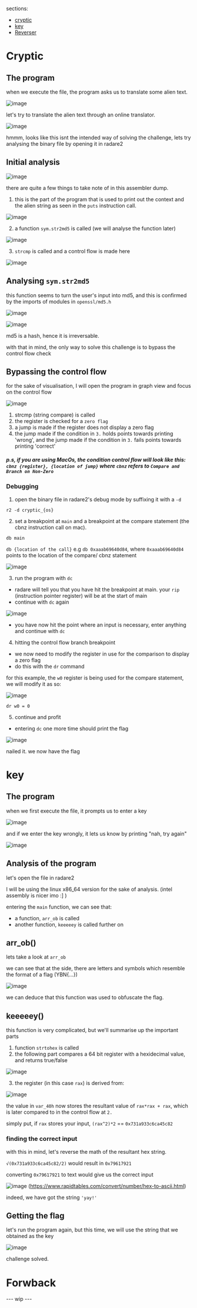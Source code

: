 sections: 

- [cryptic](#cryptic)
- [key](#key)
- [Reverser](#forwback)

# Cryptic

## The program

when we execute the file, the program asks us to translate some alien text.

![image](https://user-images.githubusercontent.com/89386156/201503837-315eb66e-d0bc-4c2a-8b72-ae2fac85a21b.png)

let's try to translate the alien text through an online translator.

![image](https://user-images.githubusercontent.com/89386156/201503897-af47b5d2-e22d-4284-ba97-9ebba1fe3d6d.png)

hmmm, looks like this isnt the intended way of solving the challenge, lets try analysing the binary file by opening it in radare2

## Initial analysis

![image](https://user-images.githubusercontent.com/89386156/201503923-4ab60fde-0174-42f4-977d-09891282d26e.png)

there are quite a few things to take note of in this assembler dump.

1. this is the part of the program that is used to print out the context and the alien string as seen in the `puts` instruction call.

![image](https://user-images.githubusercontent.com/89386156/201503960-815163cc-8bf0-4fa8-9c38-812dba5b7099.png)

2. a function `sym.str2md5` is called (we will analyse the function later)

![image](https://user-images.githubusercontent.com/89386156/201504004-45b67fb0-2ad1-4ea4-90d9-1cf0d10cfd59.png)

3. `strcmp` is called and a control flow is made here

![image](https://user-images.githubusercontent.com/89386156/201504035-0fb4d341-2937-4e86-a697-f946c8e9055b.png)

## Analysing `sym.str2md5`

this function seems to turn the user's input into md5, and this is confirmed by the imports of modules in `openssl/md5.h` 

![image](https://user-images.githubusercontent.com/89386156/201505266-c81c54eb-9183-44a3-85be-1937bf7c6b08.png)

![image](https://user-images.githubusercontent.com/89386156/201505342-d9ee2858-6d20-4d1b-866a-0bedd2312ef6.png)

md5 is a hash, hence it is irreversable.

with that in mind, the only way to solve this challenge is to bypass the control flow check

## Bypassing the control flow

for the sake of visualisation, I will open the program in graph view and focus on the control flow

![image](https://user-images.githubusercontent.com/89386156/201505431-9eabc08a-de52-4cd5-bd06-44fac49f6906.png)

1. strcmp (string compare) is called
2. the register is checked for a `zero flag`
3. a jump is made if the register does not display a zero flag
4. the jump made if the condition in `3.` holds points towards printing 'wrong', and the jump made if the condition in `3.` fails points towards printing 'correct'

##### *p.s, if you are using MacOs, the condition control flow will look like this: `cbnz {register}, {location of jump}` where `cbnz` refers to `Compare and Branch on Non-Zero`*

### Debugging 

1. open the binary file in radare2's debug mode by suffixing it with a `-d` 

`r2 -d cryptic_{os}` 

2. set a breakpoint at `main` and a breakpoint at the compare statement (the cbnz instruction call on mac).

`db main`

`db {location of the call}` e.g `db 0xaaab69640d84`, where `0xaaab69640d84` points to the location of the compare/ cbnz statement

![image](https://user-images.githubusercontent.com/89386156/201505687-66f63f5d-15f3-465e-9fa4-49fd34946464.png)

3. run the program with `dc`

- radare will tell you that you have hit the breakpoint at main. your `rip` (instruction pointer register) will be at the start of main
- continue with `dc` again

![image](https://user-images.githubusercontent.com/89386156/201505788-3fa1b716-fa44-4e6d-bc58-41e81be02d75.png)

- you have now hit the point where an input is necessary, enter anything and continue with `dc`

4. hitting the control flow branch breakpoint

- we now need to modify the register in use for the comparison to display a zero flag
- do this with the `dr` command

for this example, the `w0` register is being used for the compare statement, we will modify it as so:

![image](https://user-images.githubusercontent.com/89386156/201505877-596e3d03-4dac-43d8-8c62-6121a432275f.png)

`dr w0 = 0`

5. continue and profit

- entering `dc` one more time should print the flag

![image](https://user-images.githubusercontent.com/89386156/201505892-96e62798-5e58-414a-9a75-273163baa779.png)

nailed it. we now have the flag


# key

## The program

when we first execute the file, it prompts us to enter a key

![image](https://user-images.githubusercontent.com/89386156/201512640-53f515c5-cfd8-4b08-b10a-a694c5d6e8c9.png)

and if we enter the key wrongly, it lets us know by printing "nah, try again"

![image](https://user-images.githubusercontent.com/89386156/201512673-f8fdb388-2b5b-484b-b133-4f29797bb958.png)

## Analysis of the program

let's open the file in radare2

I will be using the linux x86_64 version for the sake of analysis. (intel assembly is nicer imo :] )

entering the `main` function, we can see that:

- a function, `arr_ob` is called
- another function, `keeeeey` is called further on

## arr_ob()

lets take a look at `arr_ob`

we can see that at the side, there are letters and symbols which resemble the format of a flag (YBN{...})

![image](https://user-images.githubusercontent.com/89386156/201512863-8ff5f7d1-ed40-4610-98c5-102e58bb784b.png)

we can deduce that this function was used to obfuscate the flag.

## keeeeey()

this function is very complicated, but we'll summarise up the important parts

1. function `strtohex` is called
2. the following part compares a 64 bit register with a hexidecimal value, and returns true/false

![image](https://user-images.githubusercontent.com/89386156/201513217-adc2c2b9-e26d-4958-b03d-a01a4e6a62c4.png)

3. the register (in this case `rax`) is derived from:

![image](https://user-images.githubusercontent.com/89386156/201513365-875a3e47-e3c8-4c79-b950-2fb77a2e2519.png)

the value in `var_40h` now stores the resultant value of `rax*rax + rax`, which is later compared to in the control flow at `2.` 

simply put, if `rax` stores your input, `(rax^2)*2` == `0x731a933c6ca45c82`

### finding the correct input

with this in mind, let's reverse the math of the resultant hex string.

`√(0x731a933c6ca45c82/2)` would result in  `0x79617921`

converting `0x79617921` to text would give us the correct input 

![image](https://user-images.githubusercontent.com/89386156/201513546-31553d52-551c-4afe-8495-7b40dcc81944.png)
(https://www.rapidtables.com/convert/number/hex-to-ascii.html)

indeed, we have got the string `'yay!'`

## Getting the flag

let's run the program again, but this time, we will use the string that we obtained as the key

![image](https://user-images.githubusercontent.com/89386156/201513586-c0b352c6-c507-410c-8f71-3325eb58f89f.png)

challenge solved.

# Forwback

--- wip ---


